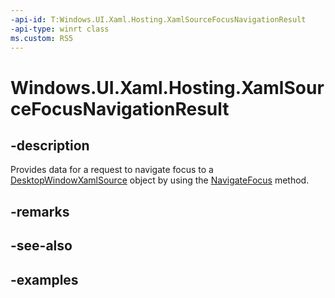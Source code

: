 ```yaml
---
-api-id: T:Windows.UI.Xaml.Hosting.XamlSourceFocusNavigationResult
-api-type: winrt class
ms.custom: RS5
---
```


<!-- Class syntax.
public class XamlSourceFocusNavigationResult
-->

# Windows.UI.Xaml.Hosting.XamlSourceFocusNavigationResult

## -description
Provides data for a request to navigate focus to a [DesktopWindowXamlSource](desktopwindowxamlsource.md) object by using the [NavigateFocus](desktopwindowxamlsource_navigatefocus_659659671.md) method.

## -remarks

## -see-also

## -examples

